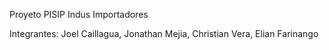 Proyeto PISIP Indus Importadores

Integrantes:
Joel Caillagua,
Jonathan Mejia,
Christian Vera,
Elian Farinango
